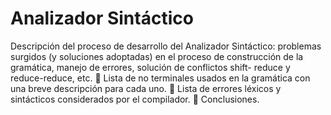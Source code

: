 # Analizador Sintáctico

Descripción del proceso de desarrollo del Analizador Sintáctico: problemas surgidos (y soluciones
adoptadas) en el proceso de construcción de la gramática, manejo de errores, solución de conflictos shift-
reduce y reduce-reduce, etc.
 Lista de no terminales usados en la gramática con una breve descripción para cada uno.
 Lista de errores léxicos y sintácticos considerados por el compilador.
 Conclusiones.

#
